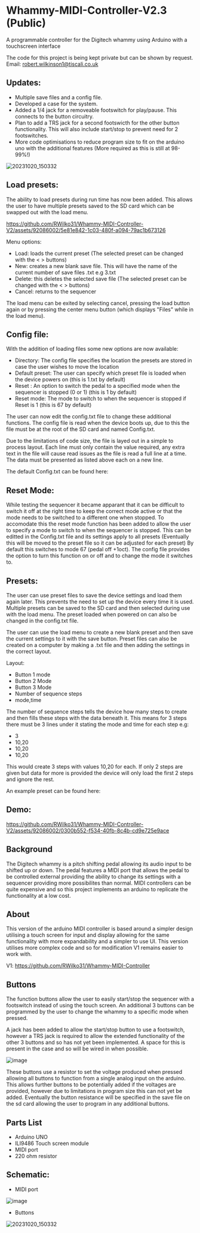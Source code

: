 # Whammy-MIDI-Controller-V2.3 (Public)
A programmable controller for the Digitech whammy using Arduino with a touchscreen interface

The code for this project is being kept private but can be shown by request. 
Email: robert.wilkinson1@tiscali.co.uk

## Updates:
- Multiple save files and a config file.
- Developed a case for the system.
- Added a 1/4 jack for a removeable footswitch for play/pause. This connects to the button circuitry.
- Plan to add a TRS jack for a second footswicth for the other button functionality. This will also include start/stop to prevent need for 2 footswitches.
- More code optimisations to reduce program size to fit on the arduino uno with the additional features (More required as this is still at 98-99%!)

![20231020_150332](https://github.com/RWilko31/Whammy-MIDI-Controller-V2-Public/blob/main/Pictures/MidiController%20w_case.jpg)

## Load presets:

The ability to load presets during run time has now been added.
This allows the user to have multiple presets saved to the SD card which can be swapped out with the load menu.

https://github.com/RWilko31/Whammy-MIDI-Controller-V2/assets/92086002/5e81e842-1c03-480f-a094-79ac1b673126

Menu options:
- Load: loads the current preset (The selected preset can be changed with the < > buttons)
- New: creates a new blank save file. This will have the name of the current number of save files .txt e.g 3.txt
- Delete: this deletes the selected save file (The selected preset can be changed with the < > buttons)
- Cancel: returns to the sequencer
  
The load menu can be exited by selecting cancel, pressing the load button again or by pressing the center menu button (which displays "Files" while in the load menu).

## Config file:

With the addition of loading files some new options are now available:

- Directory: The config file specifies the location the presets are stored in case the user wishes to move the location
- Default preset: The user can specify which preset file is loaded when the device powers on (this is 1.txt by default)
- Reset : An option to switch the pedal to a specified mode when the sequencer is stopped (0 or 1) (this is 1 by default)
- Reset mode: The mode to switch to when the sequencer is stopped if Reset is 1 (this is 67 by default)

The user can now edit the config.txt file to change these additional functions. The config file is read when the device boots up, due to this the file must be at the root of the SD card and named Config.txt.

Due to the limitations of code size, the file is layed out in a simple to process layout.
Each line must only contain the value required, any extra text in the file will cause read issues as the file is read a full line at a time.
The data must be presented as listed above each on a new line. 

The default Config.txt can be found here:

## Reset Mode:

While testing the sequencer it became apparant that it can be difficult to switch it off at the right time to keep the correct mode active or that the mode needs to be switched to a different one when stopped.
To accomodate this the reset mode function has been added to allow the user to specify a mode to switch to when the sequencer is stopped. This can be editted in the Config.txt file and its settings apply to all presets (Eventually this will be moved to the preset file so it can be adjusted for each preset)
By default this switches to mode 67 (pedal off +1oct).
The config file provides the option to turn this function on or off and to change the mode it switches to.

## Presets:

The user can use preset files to save the device settings and load them again later. This prevents the need to set up the device every time it is used.
Multiple presets can be saved to the SD card and then selected during use with the load menu. The preset loaded when powered on can also be changed in the config.txt file.

The user can use the load menu to create a new blank preset and then save the current settings to it with the save button.
Preset files can also be created on a computer by making a .txt file and then adding the settings in the correct layout.

Layout:
- Button 1 mode
- Button 2 Mode
- Button 3 Mode
- Number of sequence steps
- mode,time

The number of sequence steps tells the device how many steps to create and then fills these steps with the data beneath it. This means for 3 steps there must be 3 lines under it stating the mode and time for each step e.g:
- 3
- 10,20
- 10,20
- 10,20
  
This would create 3 steps with values 10,20 for each. If only 2 steps are given but data for more is provided the device will only load the first 2 steps and ignore the rest.

An example preset can be found here:

## Demo:

https://github.com/RWilko31/Whammy-MIDI-Controller-V2/assets/92086002/0300b552-f534-40fb-8c4b-cd9e725e9ace

## Background
The Digitech whammy is a pitch shifting pedal allowing its audio input to be shifted up or down. The pedal features a MIDI port that allows the pedal to be controlled external providing the ability to change its settings with a sequencer providing more possibilites than normal.
MIDI controllers can be quite expensive and so this project implements an arduino to replicate the functionality at a low cost.

## About
This version of the arduino MIDI controller is based around a simpler design utilising a touch screen for input and display allowing for the same functionality with more expandability and a simpler to use UI. This version utilises more complex code and so for modification V1 remains easier to work with. 

V1: https://github.com/RWilko31/Whammy-MIDI-Controller

## Buttons

The function buttons allow the user to easily start/stop the sequencer with a footswitch instead of using the touch screen. An additional 3 buttons can be programmed by the user to change the whammy to a specific mode when pressed. 

A jack has been added to allow the start/stop button to use a footswitch, however a TRS jack is required to allow the extended functionality of the other 3 buttons and so has not yet been implemented. A space for this is present in the case and so will be wired in when possible.


![image](https://github.com/RWilko31/Whammy-MIDI-Controller-V2/blob/V2.3/Pictures/MidiController%20w_case%20side.jpg)

These buttons use a resistor to set the voltage produced when pressed allowing all buttons to function from a single analog input on the arduino. This allows further buttons to be potentially added if the voltages are provided, however due to limitations in program size this can not yet be added. Eventually the button resistance will be specified in the save file on the sd card allowing the user to program in any additional buttons.

## Parts List
- Arduino UNO
- ILI9486 Touch screen module
- MIDI port
- 220 ohm resistor

## Schematic:

- MIDI port
  
![image](https://github.com/RWilko31/Whammy-MIDI-Controller-V2-Public/blob/main/Pictures/Schematic2.PNG)

- Buttons
  
![20231020_150332](https://github.com/RWilko31/Whammy-MIDI-Controller-V2-Public/blob/main/Pictures/Schematic3.PNG)
